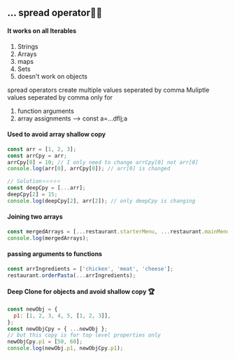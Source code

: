 ## ... spread operator😶‍🌫️

#### It works on all **Iterables**
1. Strings
2. Arrays
3. maps
4. Sets
5. doesn't work on objects


spread operators create multiple values seperated by comma
Muliptle values seperated by comma only for
1. function arguments
2. array assignments --> const a=...dflj;a

#### Used to avoid array shallow copy

```js
const arr = [1, 2, 3];
const arrCpy = arr;
arrCpy[0] = 10; // I only need to change arrCpy[0] not arr[0]
console.log(arr[0], arrCpy[0]); // arr[0] is changed

// Solution⭐⭐⭐⭐⭐
const deepCpy = [...arr];
deepCpy[2] = 15;
console.log(deepCpy[2], arr[2]); // only deepCpy is changing
```

#### Joining two arrays

```js
const mergedArrays = [...restaurant.starterMenu, ...restaurant.mainMenu];
console.log(mergedArrays);
```

#### passing arguments to functions

```js
const arrIngredients = ['chicken', 'meat', 'cheese'];
restaurant.orderPasta(...arrIngredients);
```

#### Deep Clone for objects and avoid shallow copy 🏆

```js
const newObj = {
  p1: [1, 2, 3, 4, 5, [1, 2, 3]],
};
const newObjCpy = { ...newObj };
// but this copy is for top level properties only
newObjCpy.p1 = [50, 60];
console.log(newObj.p1, newObjCpy.p1);
```
